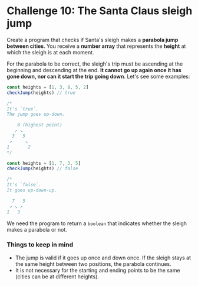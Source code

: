 # Challenge 10: The Santa Claus sleigh jump

Create a program that checks if Santa's sleigh makes a **parabola jump between cities**. You receive a **number array** that represents the **height** at which the sleigh is at each moment.

For the parabola to be correct, the sleigh's trip must be ascending at the beginning and descending at the end. **It cannot go up again once it has gone down, nor can it start the trip going down**. Let's see some examples:

```javascript
const heights = [1, 3, 8, 5, 2]
checkJump(heights) // true

/*
It's `true`.
The jump goes up-down.

    8 (highest point)
   ↗ ↘
  3   5
 ↗     ↘
1       2
*/

const heights = [1, 7, 3, 5]
checkJump(heights) // false

/*
It's `false`.
It goes up-down-up.

  7   5
 ↗ ↘ ↗
1   3
```

We need the program to return a `boolean` that indicates whether the sleigh makes a parabola or not.

### Things to keep in mind
- The jump is valid if it goes up once and down once. If the sleigh stays at the same height between two positions, the parabola continues.
- It is not necessary for the starting and ending points to be the same (cities can be at different heights).
